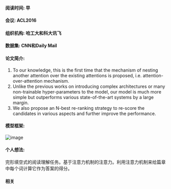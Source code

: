 #### 阅读时间: 早  
#### 会议: ACL2016  
#### 组织机构: 哈工大和科大讯飞  
#### 数据集: CNN和Daily Mail  
#### 论文简介:   
1. To our knowledge, this is the first time that the mechanism of nesting another attention
over the existing attentions is proposed, i.e. attention-over-attention mechanism.  
2. Unlike the previous works on introducing complex architectures or many non-trainable
hyper-parameters to the model, our model is much more simple but outperforms various 
state-of-the-art systems by a large margin.  
3. We also propose an N-best re-ranking strategy to re-score the candidates in various aspects
and further improve the performance.

#### 模型框架:
![image](https://github.com/dengyuning/paper-reading-notes/blob/master/paper_pictures/Attention_over_attention_model.png?raw=true)  

#### 个人想法:  
完形填空式的阅读理解任务。基于注意力机制的注意力。利用注意力机制来给篇章中每个词计算它作为答案的得分。

#### 相关  
